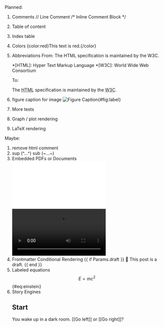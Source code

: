 Planned:
1. Comments
    // Line Comment
    /* Inline Comment Block */
1. Table of content
2. Index table
3. Colors
    {color:red}This text is red.{/color}
5. Abbreviations
    From:
    The HTML specification
    is maintained by the W3C.

    *[HTML]: Hyper Text Markup Language
    *[W3C]:  World Wide Web Consortium

    To:
    <p>The <abbr title="Hyper Text Markup Language">HTML</abbr> specification
    is maintained by the <abbr title="World Wide Web Consortium">W3C</abbr>.</p>
6. figure caption for image
    ![Figure Caption](image.png){#fig:label}
7. More tests
4. Graph / plot rendering
5. LaTeX rendering

Maybe:

1. remove html comment
2. sup (^...^) sub (~...~)
3. Embedded PDFs or Documents
    ![](./file.pdf)
    ![](video.mp4)
6. Frontmatter Conditional Rendering
    {{ if Params.draft }}
    🚧 This post is a draft.
    {{ end }}
7. Labeled equations
    $$ E = mc^2 $$ {#eq:einstein}
8. Story Engines
    ## Start
    You wake up in a dark room. [[Go left]] or [[Go right]]?
